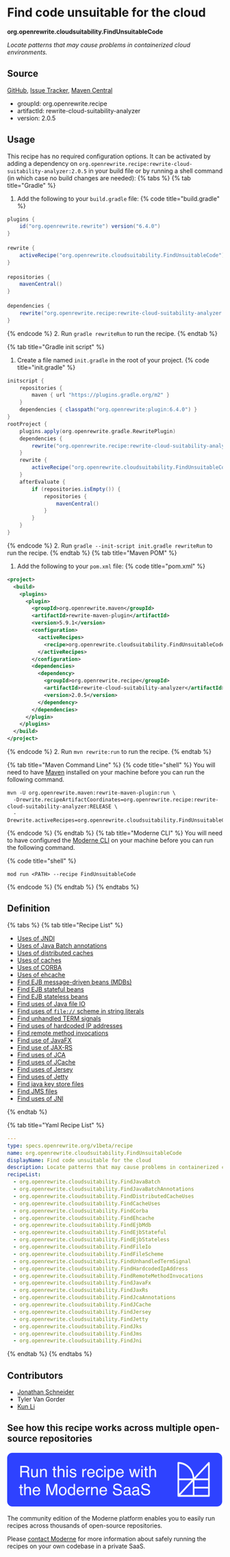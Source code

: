 # Find code unsuitable for the cloud

**org.openrewrite.cloudsuitability.FindUnsuitableCode**

_Locate patterns that may cause problems in containerized cloud environments._

## Source

[GitHub](https://github.com/openrewrite/rewrite-cloud-suitability-analyzer/blob/main/src/main/resources/META-INF/rewrite/finders.yml), [Issue Tracker](https://github.com/openrewrite/rewrite-cloud-suitability-analyzer/issues), [Maven Central](https://central.sonatype.com/artifact/org.openrewrite.recipe/rewrite-cloud-suitability-analyzer/2.0.5/jar)

* groupId: org.openrewrite.recipe
* artifactId: rewrite-cloud-suitability-analyzer
* version: 2.0.5


## Usage

This recipe has no required configuration options. It can be activated by adding a dependency on `org.openrewrite.recipe:rewrite-cloud-suitability-analyzer:2.0.5` in your build file or by running a shell command (in which case no build changes are needed): 
{% tabs %}
{% tab title="Gradle" %}
1. Add the following to your `build.gradle` file:
{% code title="build.gradle" %}
```groovy
plugins {
    id("org.openrewrite.rewrite") version("6.4.0")
}

rewrite {
    activeRecipe("org.openrewrite.cloudsuitability.FindUnsuitableCode")
}

repositories {
    mavenCentral()
}

dependencies {
    rewrite("org.openrewrite.recipe:rewrite-cloud-suitability-analyzer:2.0.5")
}
```
{% endcode %}
2. Run `gradle rewriteRun` to run the recipe.
{% endtab %}

{% tab title="Gradle init script" %}
1. Create a file named `init.gradle` in the root of your project.
{% code title="init.gradle" %}
```groovy
initscript {
    repositories {
        maven { url "https://plugins.gradle.org/m2" }
    }
    dependencies { classpath("org.openrewrite:plugin:6.4.0") }
}
rootProject {
    plugins.apply(org.openrewrite.gradle.RewritePlugin)
    dependencies {
        rewrite("org.openrewrite.recipe:rewrite-cloud-suitability-analyzer:2.0.5")
    }
    rewrite {
        activeRecipe("org.openrewrite.cloudsuitability.FindUnsuitableCode")
    }
    afterEvaluate {
        if (repositories.isEmpty()) {
            repositories {
                mavenCentral()
            }
        }
    }
}
```
{% endcode %}
2. Run `gradle --init-script init.gradle rewriteRun` to run the recipe.
{% endtab %}
{% tab title="Maven POM" %}
1. Add the following to your `pom.xml` file:
{% code title="pom.xml" %}
```xml
<project>
  <build>
    <plugins>
      <plugin>
        <groupId>org.openrewrite.maven</groupId>
        <artifactId>rewrite-maven-plugin</artifactId>
        <version>5.9.1</version>
        <configuration>
          <activeRecipes>
            <recipe>org.openrewrite.cloudsuitability.FindUnsuitableCode</recipe>
          </activeRecipes>
        </configuration>
        <dependencies>
          <dependency>
            <groupId>org.openrewrite.recipe</groupId>
            <artifactId>rewrite-cloud-suitability-analyzer</artifactId>
            <version>2.0.5</version>
          </dependency>
        </dependencies>
      </plugin>
    </plugins>
  </build>
</project>
```
{% endcode %}
2. Run `mvn rewrite:run` to run the recipe.
{% endtab %}

{% tab title="Maven Command Line" %}
{% code title="shell" %}
You will need to have [Maven](https://maven.apache.org/download.cgi) installed on your machine before you can run the following command.

```shell
mvn -U org.openrewrite.maven:rewrite-maven-plugin:run \
  -Drewrite.recipeArtifactCoordinates=org.openrewrite.recipe:rewrite-cloud-suitability-analyzer:RELEASE \
  -Drewrite.activeRecipes=org.openrewrite.cloudsuitability.FindUnsuitableCode
```
{% endcode %}
{% endtab %}
{% tab title="Moderne CLI" %}
You will need to have configured the [Moderne CLI](https://docs.moderne.io/moderne-cli/cli-intro) on your machine before you can run the following command.

{% code title="shell" %}
```shell
mod run <PATH> --recipe FindUnsuitableCode
```
{% endcode %}
{% endtab %}
{% endtabs %}

## Definition

{% tabs %}
{% tab title="Recipe List" %}
* [Uses of JNDI](../cloudsuitability/findjavabatch.md)
* [Uses of Java Batch annotations](../cloudsuitability/findjavabatchannotations.md)
* [Uses of distributed caches](../cloudsuitability/finddistributedcacheuses.md)
* [Uses of caches](../cloudsuitability/findcacheuses.md)
* [Uses of CORBA](../cloudsuitability/findcorba.md)
* [Uses of ehcache](../cloudsuitability/findehcache.md)
* [Find EJB message-driven beans (MDBs)](../cloudsuitability/findejbmdb.md)
* [Find EJB stateful beans](../cloudsuitability/findejbstateful.md)
* [Find EJB stateless beans](../cloudsuitability/findejbstateless.md)
* [Find uses of Java file IO](../cloudsuitability/findfileio.md)
* [Find uses of `file://` scheme in string literals](../cloudsuitability/findfilescheme.md)
* [Find unhandled TERM signals](../cloudsuitability/findunhandledtermsignal.md)
* [Find uses of hardcoded IP addresses](../cloudsuitability/findhardcodedipaddress.md)
* [Find remote method invocations](../cloudsuitability/findremotemethodinvocations.md)
* [Find use of JavaFX](../cloudsuitability/findjavafx.md)
* [Find use of JAX-RS](../cloudsuitability/findjaxrs.md)
* [Find uses of JCA](../cloudsuitability/findjcaannotations.md)
* [Find uses of JCache](../cloudsuitability/findjcache.md)
* [Find uses of Jersey](../cloudsuitability/findjersey.md)
* [Find uses of Jetty](../cloudsuitability/findjetty.md)
* [Find java key store files](../cloudsuitability/findjks.md)
* [Find JMS files](../cloudsuitability/findjms.md)
* [Find uses of JNI](../cloudsuitability/findjni.md)

{% endtab %}

{% tab title="Yaml Recipe List" %}
```yaml
---
type: specs.openrewrite.org/v1beta/recipe
name: org.openrewrite.cloudsuitability.FindUnsuitableCode
displayName: Find code unsuitable for the cloud
description: Locate patterns that may cause problems in containerized cloud environments.
recipeList:
  - org.openrewrite.cloudsuitability.FindJavaBatch
  - org.openrewrite.cloudsuitability.FindJavaBatchAnnotations
  - org.openrewrite.cloudsuitability.FindDistributedCacheUses
  - org.openrewrite.cloudsuitability.FindCacheUses
  - org.openrewrite.cloudsuitability.FindCorba
  - org.openrewrite.cloudsuitability.FindEhcache
  - org.openrewrite.cloudsuitability.FindEjbMdb
  - org.openrewrite.cloudsuitability.FindEjbStateful
  - org.openrewrite.cloudsuitability.FindEjbStateless
  - org.openrewrite.cloudsuitability.FindFileIo
  - org.openrewrite.cloudsuitability.FindFileScheme
  - org.openrewrite.cloudsuitability.FindUnhandledTermSignal
  - org.openrewrite.cloudsuitability.FindHardcodedIpAddress
  - org.openrewrite.cloudsuitability.FindRemoteMethodInvocations
  - org.openrewrite.cloudsuitability.FindJavaFx
  - org.openrewrite.cloudsuitability.FindJaxRs
  - org.openrewrite.cloudsuitability.FindJcaAnnotations
  - org.openrewrite.cloudsuitability.FindJCache
  - org.openrewrite.cloudsuitability.FindJersey
  - org.openrewrite.cloudsuitability.FindJetty
  - org.openrewrite.cloudsuitability.FindJks
  - org.openrewrite.cloudsuitability.FindJms
  - org.openrewrite.cloudsuitability.FindJni

```
{% endtab %}
{% endtabs %}

## Contributors
* [Jonathan Schneider](mailto:jkschneider@gmail.com)
* Tyler Van Gorder
* [Kun Li](mailto:kun@moderne.io)


## See how this recipe works across multiple open-source repositories

[![Moderne Link Image](/.gitbook/assets/ModerneRecipeButton.png)](https://app.moderne.io/recipes/org.openrewrite.cloudsuitability.FindUnsuitableCode)

The community edition of the Moderne platform enables you to easily run recipes across thousands of open-source repositories.

Please [contact Moderne](https://moderne.io/product) for more information about safely running the recipes on your own codebase in a private SaaS.
